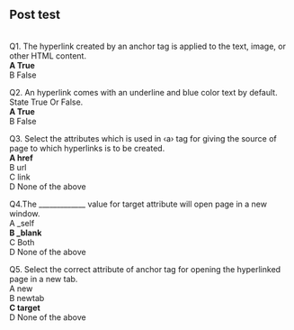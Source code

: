 ## Post test
<br>
Q1. The hyperlink created by an anchor tag is applied to the text, image, or other HTML content.<br>
<b>A  True<br></b>
B   False<br>

Q2. An hyperlink comes with an underline and blue color text by default. State True Or False.<br>
<b>A  True<br></b>
B   False<br>

Q3. Select the attributes which is used in ‹a› tag for giving the source of page to which hyperlinks is to be created.<br>
<b>A  href<br></b>
B  url<br>
C  link<br>
D  None of the above<br>


Q4.The _____________ value for target attribute will open page in a new window.<br>
A  _self<br>
<b>B  _blank<br></b>
C  Both<br>
D  None of the above<br>

Q5. Select the correct attribute of anchor tag for opening the hyperlinked page in a new tab.<br>
A  new <br>
B  newtab<br>
<b>C  target<br></b>
D  None of the above<br>